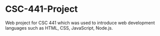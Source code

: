 # CSC-441-Project
 Web project for CSC 441 which was used to introduce web development languages such as HTML, CSS, JavaScript, Node.js.
